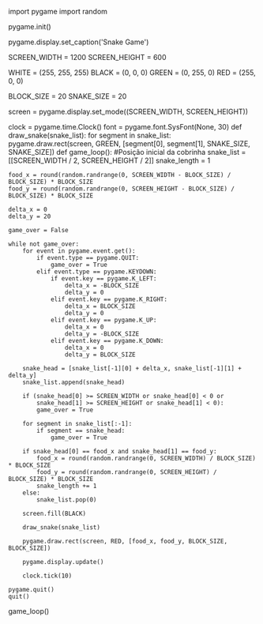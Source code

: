 import pygame
import random

pygame.init()

pygame.display.set_caption('Snake Game')

SCREEN_WIDTH = 1200
SCREEN_HEIGHT = 600

WHITE = (255, 255, 255)
BLACK = (0, 0, 0)
GREEN = (0, 255, 0)
RED = (255, 0, 0)

BLOCK_SIZE = 20
SNAKE_SIZE = 20

screen = pygame.display.set_mode((SCREEN_WIDTH, SCREEN_HEIGHT))

clock = pygame.time.Clock()
font = pygame.font.SysFont(None, 30)
def draw_snake(snake_list):
    for segment in snake_list:
        pygame.draw.rect(screen, GREEN, [segment[0], segment[1], SNAKE_SIZE, SNAKE_SIZE])
def game_loop():
    #Posição inicial da cobrinha
    snake_list = [[SCREEN_WIDTH / 2, SCREEN_HEIGHT / 2]]
    snake_length = 1

   
    food_x = round(random.randrange(0, SCREEN_WIDTH - BLOCK_SIZE) / BLOCK_SIZE) * BLOCK_SIZE
    food_y = round(random.randrange(0, SCREEN_HEIGHT - BLOCK_SIZE) / BLOCK_SIZE) * BLOCK_SIZE

    delta_x = 0
    delta_y = 20

    game_over = False

    while not game_over:
        for event in pygame.event.get():
            if event.type == pygame.QUIT:
                game_over = True
            elif event.type == pygame.KEYDOWN:
                if event.key == pygame.K_LEFT:
                    delta_x = -BLOCK_SIZE
                    delta_y = 0
                elif event.key == pygame.K_RIGHT:
                    delta_x = BLOCK_SIZE
                    delta_y = 0
                elif event.key == pygame.K_UP:
                    delta_x = 0
                    delta_y = -BLOCK_SIZE
                elif event.key == pygame.K_DOWN:
                    delta_x = 0
                    delta_y = BLOCK_SIZE

        snake_head = [snake_list[-1][0] + delta_x, snake_list[-1][1] + delta_y]
        snake_list.append(snake_head)
        
        if (snake_head[0] >= SCREEN_WIDTH or snake_head[0] < 0 or
            snake_head[1] >= SCREEN_HEIGHT or snake_head[1] < 0):
            game_over = True

        for segment in snake_list[:-1]:
            if segment == snake_head:
                game_over = True

        if snake_head[0] == food_x and snake_head[1] == food_y:
            food_x = round(random.randrange(0, SCREEN_WIDTH) / BLOCK_SIZE) * BLOCK_SIZE
            food_y = round(random.randrange(0, SCREEN_HEIGHT) / BLOCK_SIZE) * BLOCK_SIZE
            snake_length += 1
        else:
            snake_list.pop(0)

        screen.fill(BLACK)

        draw_snake(snake_list)

        pygame.draw.rect(screen, RED, [food_x, food_y, BLOCK_SIZE, BLOCK_SIZE])

        pygame.display.update()

        clock.tick(10)

    pygame.quit()
    quit()

game_loop()
